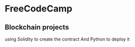 # FreeCodeCamp
## Blockchain projects
using Solidity to create the contract
And Python to deploy it

